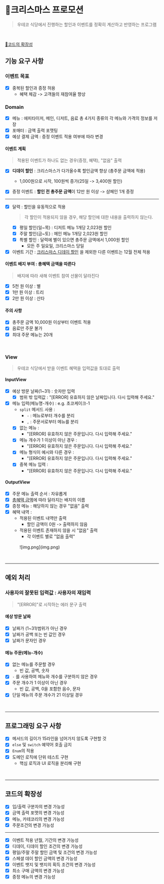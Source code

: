 # 🎄크리스마스 프로모션
> 우테코 식당에서 진행하는 할인과 이벤트를 정확히 계산하고 반영하는 프로그램

<br>

[🚀코드의 확장성](#코드의-확장성)

## 기능 요구 사항

### 이벤트 목표
- [x] 중복된 할인과 증정 허용
  - 혜택 체감 -> 고객들의 재참여율 향상

### Domain
- [x] 메뉴 : 에피타이저, 메인, 디저트, 음료 총 4가지 종류의 각 메뉴와 가격의 정보를 저장
- [x] 포매터 : 금액 출력 포맷팅
- [x] 예상 결제 금액 : 증정 이벤트 적용 여부에 따라 변경

#### 이벤트 계획
> 적용된 이벤트가 하나도 없는 경우(증정, 혜택), "없음" 출력
- [x] **디데이 할인** : 크리스마스가 다가올수록 할인금액 향상 (총주문 금액에 적용)
  - 1,000원으로 시작, 100원씩 증가(25일 -> 3,400원 할인)

- [x] 증정 이벤트 : **할인 전 총주문 금액**이 12만 원 이상 -> 샴페인 1개 증정
---
- [x] 달력 : 할인을 유동적으로 적용
  > 각 할인이 적용되지 않을 경우, 해당 할인에 대한 내용을 출력하지 않는다.
  - [x] 평일 할인(일~목) : 디저트 메뉴 1개당 2,023원 할인
  - [x] 주말 할인(금~토) : 메인 메뉴 1개당 2,023원 할인
  - [x] 특별 할인 : 달력에 별이 있으면 총주문 금액에서 1,000원 할인
    - 모든 주 일요일, 크리스마스 당일
    
- [x] 이벤트 기간 : [크리스마스 디데이 할인](#이벤트-계획) 을 제외한 다른 이벤트는 12월 전체 적용

#### 이벤트 배지 부여 : 총혜택 금액을 따른다
> 배지에 따라 새해 이벤트 참여 선물이 달라진다
- [x] 5천 원 이상 : 별
- [x] 1만 원 이상 : 트리
- [x] 2만 원 이상 : 산타

#### 주의 사항
- [x] 총주문 금액 10,000원 이상부터 이벤트 적용
- [x] 음료만 주문 불가
- [x] 최대 주문 메뉴는 20개

<br>

### View
> 우테코 식당에서 받을 이벤트 혜택을 입력값을 토대로 출력
#### InputView
- [x] 예상 방문 날짜(1~31) : 숫자만 입력
  - [x] 범위 밖 입력값 : "[ERROR] 유효하지 않은 날짜입니다. 다시 입력해 주세요."
- [x] 메뉴 입력(메뉴명-개수) : e.g. 초코케이크-1
  - `split` 메서드 사용 : 
    - `-` : 메뉴로부터 개수를 분리
    - `,` : 주문서로부터 메뉴를 분리
  - [x] 없는 메뉴 :
    - "[ERROR] 유효하지 않은 주문입니다. 다시 입력해 주세요."
  - [x] 메뉴 개수가 1 이상이 아닌 경우 :
    - "[ERROR] 유효하지 않은 주문입니다. 다시 입력해 주세요."
  - [x] 메뉴 형식이 예시와 다른 경우 :
    - "[ERROR] 유효하지 않은 주문입니다. 다시 입력해 주세요."
  - [x] 중복 메뉴 입력 :
    - "[ERROR] 유효하지 않은 주문입니다. 다시 입력해 주세요."

#### OutputView
- [x] 주문 메뉴 출력 순서 : 자유롭게
- [x] [총혜택 금액](#Domain)에 따라 달라지는 배지의 이름
- [x] 증정 메뉴 : 해당하지 않는 경우 "없음" 출력
- [x] 혜택 내역 :
  - 적용된 이벤트 내역만 출력
    - 할인 금액이 0원 -> 출력하지 않음
  - 적용된 이벤트 존재하지 않을 시 "없음" 출력
    - 각 이벤트 별로 "없음 출력"
    <br>
    ![img.png](img.png)

<br>

---
## 예외 처리

### 사용자의 잘못된 입력값 : 사용자의 재입력
> "[ERROR]"로 시작하는 에러 문구 출력

#### 예상 방문 날짜
- [x] 날짜가 (1~31)범위가 아닌 경우
- [x] 날짜가 공백 또는 빈 값인 경우
- [x] 날짜가 문자인 경우

#### 메뉴 주문(메뉴-개수)
- [x] 없는 메뉴를 주문할 경우
  - 빈 값, 공백, 숫자
- [x] `-` 를 사용하여 메뉴와 개수를 구분하지 않은 경우
- [x] 주문 개수가 1 이상이 아닌 경우
  - 빈 값, 공백, 0을 포함한 음수, 문자
- [x] 단일 메뉴의 주문 개수가 21 이상일 경우

<br>

---
## 프로그래밍 요구 사항
- [x] 메서드의 길이가 15라인을 넘어가지 않도록 구현할 것
- [x] `else` 및 `switch` 예약어 호출 금지
- [x] `Enum`의 적용
- [x] 도메인 로직에 단위 테스트 구현
    - 핵심 로직과 UI 로직을 분리해 구현

<br/>

---
## 코드의 확장성
- [x] 입/출력 구분자의 변경 가능성
- [x] 금액 출력 포맷의 변경 가능성
- [x] 메뉴, 카테코리의 변경 가능성
- [x] 주문조건의 변경 가능성
---
- [x] 이벤트 적용 년월, 기간의 변경 가능성
- [x] 디데이, 디데이 할인 조건의 변경 가능성
- [x] 평일/주말 주말 할인 금액 및 조건의 변경 가능성
- [x] 스페셜 데이 할인 금액의 변경 가능성
- [x] 이벤트 뱃지 및 뱃지의 획득 조건의 변경 가능성
- [x] 최소 구매 금액의 변경 가능성
- [x] 증정 메뉴의 변경 가능성
